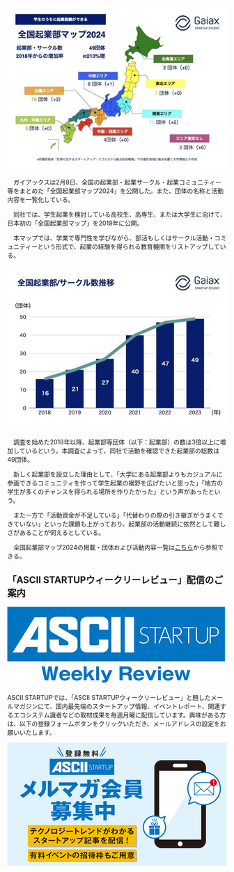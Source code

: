 [![](%E3%82%AC%E3%82%A4%E3%82%A2%E3%83%83%E3%82%AF%E3%82%B9%E3%80%81%E3%80%8C%E5%85%A8%E5%9B%BD%E8%B5%B7%E6%A5%AD%E9%83%A8%E3%83%9E%E3%83%83%E3%83%972024%E3%80%8D%E3%82%92%E5%85%AC%E9%96%8B%20%20-%20ASCII%20STARTUP/a680fb09728c7afa.jpg)](https://ascii.jp/elem/000/003/683/3683245/img.html)

　ガイアックスは2月8日、全国の起業部・起業サークル・起業コミュニティー等をまとめた「全国起業部マップ2024」を公開した。また、団体の名称と活動内容を一覧化している。

　同社では、学生起業を検討している高校生、高専生、または大学生に向けて、日本初の「全国起業部マップ」を2019年に公開。

　本マップでは、学業で専門性を学びながら、部活もしくはサークル活動・コミュニティーという形式で、起業の経験を得られる教育機関をリストアップしている。

[![](%E3%82%AC%E3%82%A4%E3%82%A2%E3%83%83%E3%82%AF%E3%82%B9%E3%80%81%E3%80%8C%E5%85%A8%E5%9B%BD%E8%B5%B7%E6%A5%AD%E9%83%A8%E3%83%9E%E3%83%83%E3%83%972024%E3%80%8D%E3%82%92%E5%85%AC%E9%96%8B%20%20-%20ASCII%20STARTUP/33cd5dbf036cbedc.jpg)](https://ascii.jp/elem/000/003/683/3683247/img.html)

　調査を始めた2018年以降、起業部等団体（以下：起業部）の数は3倍以上に増加しているという。本調査によって、同社で活動を確認できた起業部の総数は49団体。

　新しく起業部を設立した理由として、「大学にある起業部よりもカジュアルに参画できるコミュニティを作って学生起業の裾野を広げたいと思った」「地方の学生が多くのチャンスを得られる場所を作りたかった」という声があったという。

　また一方で「活動資金が不足している」「代替わりの際の引き継ぎがうまくできていない」といった課題も上がっており、起業部の活動継続に依然として難しさがあることが伺えるとしている。

　全国起業部マップ2024の掲載・団体および活動内容一覧は[こちら](https://airtable.com/appYJNeLYfcNABmKj/shrgUWagKrUiR6AOq)から参照できる。

## 「ASCII STARTUPウィークリーレビュー」配信のご案内

[![](%E3%82%AC%E3%82%A4%E3%82%A2%E3%83%83%E3%82%AF%E3%82%B9%E3%80%81%E3%80%8C%E5%85%A8%E5%9B%BD%E8%B5%B7%E6%A5%AD%E9%83%A8%E3%83%9E%E3%83%83%E3%83%972024%E3%80%8D%E3%82%92%E5%85%AC%E9%96%8B%20%20-%20ASCII%20STARTUP/152d2d895811ae4b.jpg)](https://ascii.jp/elem/000/001/856/1856738/)

ASCII STARTUPでは、「ASCII STARTUPウィークリーレビュー」と題したメールマガジンにて、国内最先端のスタートアップ情報、イベントレポート、関連するエコシステム識者などの取材成果を毎週月曜に配信しています。興味がある方は、以下の登録フォームボタンをクリックいただき、メールアドレスの設定をお願いいたします。

[![](%E3%82%AC%E3%82%A4%E3%82%A2%E3%83%83%E3%82%AF%E3%82%B9%E3%80%81%E3%80%8C%E5%85%A8%E5%9B%BD%E8%B5%B7%E6%A5%AD%E9%83%A8%E3%83%9E%E3%83%83%E3%83%972024%E3%80%8D%E3%82%92%E5%85%AC%E9%96%8B%20%20-%20ASCII%20STARTUP/4e56008a0824c95d.jpg)](https://ascii.jp/elem/000/001/856/1856738/)